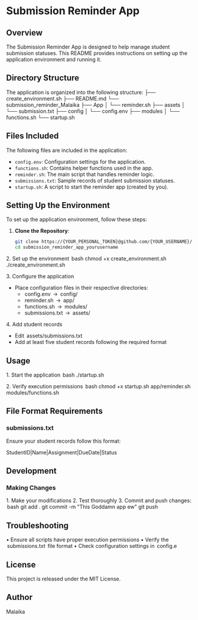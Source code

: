 # Submission Reminder App

## Overview
The Submission Reminder App is designed to help manage student submission statuses. This README provides instructions on setting up the application environment and running it.

## Directory Structure
The application is organized into the following structure:
├── create_environment.sh
├── README.md
└── submission_reminder_Malaika
    ├── App
    │   └── reminder.sh
    ├── assets
    │   └── submission.txt
    ├── config
    │   └── config.env
    ├── modules
    │   └── functions.sh
    └── startup.sh

## Files Included
The following files are included in the application:
- `config.env`: Configuration settings for the application.
- `functions.sh`: Contains helper functions used in the app.
- `reminder.sh`: The main script that handles reminder logic.
- `submissions.txt`: Sample records of student submission statuses.
- `startup.sh`: A script to start the reminder app (created by you).

## Setting Up the Environment
To set up the application environment, follow these steps:

1. **Clone the Repository**:
   ```bash
   git clone https://{YOUR_PERSONAL_TOKEN}@github.com/{YOUR_USERNAME}/{YOUR_REPO}.git
   cd submission_reminder_app_yourusername
   ```
2.⁠ ⁠Set up the environment
   ⁠ bash
   chmod +x create_environment.sh
   ./create_environment.sh
    ⁠

3.⁠ ⁠Configure the application
   - Place configuration files in their respective directories:
     - ⁠ config.env ⁠ → ⁠ config/ ⁠
     - ⁠ reminder.sh ⁠ → ⁠ app/ ⁠
     - ⁠ functions.sh ⁠ → ⁠ modules/ ⁠
     - ⁠ submissions.txt ⁠ → ⁠ assets/ ⁠

4.⁠ ⁠Add student records
   - Edit ⁠ assets/submissions.txt ⁠
   - Add at least five student records following the required format

## Usage

1.⁠ ⁠Start the application
   ⁠ bash
   ./startup.sh
    ⁠

2.⁠ ⁠Verify execution permissions
   ⁠ bash
   chmod +x startup.sh app/reminder.sh modules/functions.sh
    ⁠

## File Format Requirements

### submissions.txt
Ensure your student records follow this format:

StudentID|Name|Assignment|DueDate|Status


## Development

### Making Changes
1.⁠ ⁠Make your modifications
2.⁠ ⁠Test thoroughly
3.⁠ ⁠Commit and push changes:
   ⁠ bash
   git add .
   git commit -m "This Goddamn app ew"
   git push
    ⁠

## Troubleshooting
•⁠  ⁠Ensure all scripts have proper execution permissions
•⁠  ⁠Verify the ⁠ submissions.txt ⁠ file format
•⁠  ⁠Check configuration settings in ⁠ config.e

## License

This project is released under the MIT License.

## Author
Malaika

